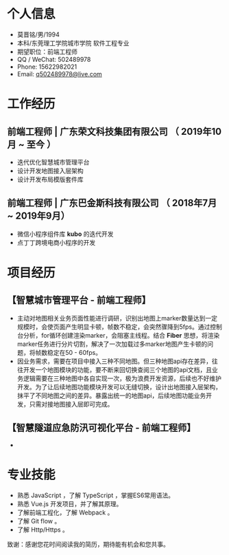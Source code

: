 # 个人信息
- 莫晋铭/男/1994
- 本科/东莞理工学院城市学院 软件工程专业
- 期望职位：前端工程师
- QQ / WeChat: 502489978
- Phone: 15622982021
- Email: q502489978@live.com
  
# 工作经历
## 前端工程师 | 广东荣文科技集团有限公司 （ 2019年10月 ~ 至今 ）
- 迭代优化智慧城市管理平台
- 设计开发地图接入层架构
- 设计开发布局模版套件库
## 前端工程师 | 广东巴金斯科技有限公司 （ 2018年7月 ~ 2019年9月）
- 微信小程序组件库 **kubo** 的迭代开发
- 点丁丁跨境电商小程序的开发

# 项目经历
## 【智慧城市管理平台 - 前端工程师】
- 主动对地图相关业务页面性能进行调研，识别出地图上marker数量达到一定规模时，会使页面产生明显卡顿，帧数不稳定，会突然骤降到5fps。通过控制台分析，for循环创建渲染marker，会阻塞主线程。结合 **Fiber** 思想，将渲染marker任务进行分片切割，解决了一次加载过多marker地图产生卡顿的问题，将帧数稳定在50 - 60fps。
- 因业务需求，需要在项目中接入三种不同地图。但三种地图api存在差异，往往开发一个地图模块的功能，要不断来回切换查阅三个地图的api文档，且业务逻辑需要在三种地图中各自实现一次，极为浪费开发资源，后续也不好维护开发。为了让后续地图功能模块开发可以无缝切换，设计出地图接入层架构，抹平了不同地图之间的差异。暴露出统一的地图api，后续地图功能业务开发，只需对接地图接入层即可完成。
  
## 【智慧隧道应急防汛可视化平台 - 前端工程师】
- 



# 专业技能
- 熟悉 JavaScript ，了解 TypeScript ，掌握ES6常用语法。
- 熟悉 Vue.js 开发项目，并了解其原理。
- 了解前端工程化，了解 Webpack 。
- 了解 Git flow 。
- 了解 Http/Https 。
  
致谢：感谢您花时间阅读我的简历，期待能有机会和您共事。